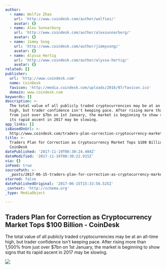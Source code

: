 ```yaml
---
author:
  - name: Wolfie Zhao
    url: 'http://www.coindesk.com/author/wolfiez/'
    avatar: {}
  - name: Alex Sunnarborg
    url: 'http://www.coindesk.com/author/alexsunnarborg/'
    avatar: {}
  - name: Jimmy Song
    url: 'http://www.coindesk.com/author/jimmysong/'
    avatar: {}
  - name: Alyssa Hertig
    url: 'http://www.coindesk.com/author/alyssa-hertig/'
    avatar: {}
related: []
publisher:
  url: 'http://www.coindesk.com'
  name: CoinDesk
  favicon: 'http://media.coindesk.com/uploads/2016/07/favicon.ico'
  domain: www.coindesk.com
keywords: []
description: >-
  The total value of all publicly traded cryptocurrencies may be at an all-time
  high, but trader confidence isn't keeping pace. After rising more than 1,500%
  from just over $7bn on 1st January, the market is beginning to show signs that
  its rapid ascent in 2017 may be slowing.
app_links: []
isBasedOnUrl: >-
  http://www.coindesk.com/traders-plan-correction-cryptocurrency-market-tops-100-billion/
title: >-
  Traders Plan for Correction as Cryptocurrency Market Tops $100 Billion -
  CoinDesk
datePublished: '2017-11-19T00:30:24.404Z'
dateModified: '2017-11-19T00:30:22.915Z'
via: {}
inFeed: true
sourcePath: >-
  _posts/2017-06-15-traders-plan-for-correction-as-cryptocurrency-market-tops-dollar1.md
starred: false
datePublishedOriginal: '2017-06-15T15:33:56.525Z'
_context: 'http://schema.org'
_type: MediaObject

---
```

<article style=""><h1>Traders Plan for Correction as Cryptocurrency Market Tops $100 Billion - CoinDesk</h1><p>The total value of all publicly traded cryptocurrencies may be at an all-time high, but trader confidence isn't keeping pace. After rising more than 1,500% from just over $7bn on 1st January, the market is beginning to show signs that its rapid ascent in 2017 may be slowing.</p><img src="https://media.coindesk.com/uploads/2017/06/shutterstock_637929982.jpg" /></article>